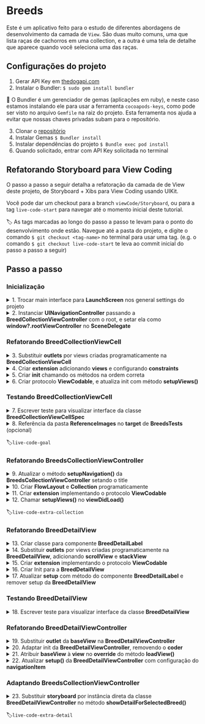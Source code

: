 # Breeds

Este é um aplicativo feito para o estudo de diferentes abordagens de desenvolvimento da camada de `View`. São duas muito comuns, uma que lista raças de cachorros em uma collection, e a outra é uma tela de detalhe que aparece quando você seleciona uma das raças.

## Configurações do projeto

1. Gerar API Key em [thedogapi.com](http://thedogapi.com)
2.  Instalar o Bundler:  `$ sudo gem install bundler`

💎 O Bundler é um gerenciador de gemas (aplicações em ruby), e neste caso estamos instalando ele para usar a ferramenta `cocoapods-keys`, como pode ser visto no arquivo `Gemfile` na raiz do projeto. Esta ferramenta nos ajuda a evitar que nossas chaves privadas subam para o repositório.

3. Clonar o [repositório](https://github.com/ericklborges/Breeds)
4. Instalar Gemas  `$ Bundler install`
5. Instalar dependências do projeto `$ Bundle exec pod install`
6. Quando solicitado,  entrar com API Key solicitada no terminal

## Refatorando Storyboard para View Coding

O passo a passo a seguir detalha a refatoração da camada de de View deste projeto, de Storyboard + Xibs para View Coding usando UIKit.

Você pode dar um checkout para a branch `viewCode/Storyboard`, ou para a tag `live-code-start` para navegar até o momento inicial deste tutorial.

🏷 As tags marcadas ao longo do passo a passo te levam para o ponto do desenvolvimento onde estão. Navegue até a pasta do projeto, e digite o comando `$ git checkout <tag-name>` no terminal para usar uma tag. (e.g. o comando `$ git checkout live-code-start` te leva ao commit inicial do passo a passo a seguir)

## Passo a passo

### Inicialização

<details>
<summary>
1. Trocar main interface para <b>LaunchScreen</b> nos general settings do projeto
</summary> 
<p>
  <img src="Readme Images/Main interface.png">
</p>
</details>

<details>
<summary>
2. Instanciar  <b>UINavigationController</b> passando a <b>BreedCollectionViewController</b> com o root, e setar ela como <b>window?.rootViewController</b> no <b>SceneDelegate</b>
</summary> 
<p>
  
```swift
func scene(_ scene: UIScene, willConnectTo session: UISceneSession, options connectionOptions: UIScene.ConnectionOptions) {
    guard let windowScene = scene as? UIWindowScene else { return }
    window = UIWindow(windowScene: windowScene)

    let controller = BreedsCollectionViewController()
    let navigation = UINavigationController(rootViewController: controller)

    window?.rootViewController = navigation
    window?.backgroundColor = BackgroundColor.main
    window?.makeKeyAndVisible()
}
```

</p>
</details>

### Refatorando BreedCollectionViewCell

<details>
<summary>
3. Substituir <b>outlets</b> por views criadas programaticamente na <b>BreedCollectionViewCell</b>
</summary> 
<p>
  
```swift
// MARK: Views
let imageView: UIImageView = {
    let image = UIImageView(frame: .zero)
    image.clipsToBounds = true
    image.contentMode = .scaleAspectFill
    image.translatesAutoresizingMaskIntoConstraints = false
    return image
}()

let overlayView: UIView = {
    let view = UIImageView(frame: .zero)
    view.backgroundColor = BackgroundColor.overlay
    view.translatesAutoresizingMaskIntoConstraints = false
    return view
}()

let nameLabel: UILabel = {
    let label = UILabel(frame: .zero)
    label.numberOfLines = 1
    label.textColor = TextColor.primary
    label.font = UIFont.systemFont(ofSize: 13, weight: .bold)
    label.translatesAutoresizingMaskIntoConstraints = false
    return label
}()
```
</p>
</details>

<details>
<summary>
4. Criar <b>extension</b> adicionando <b>views</b> e configurando <b>constraints</b>
</summary> 
<p>
  
```swift
// MARK: Autolayout
extension BreedCollectionViewCell {
    func setupViewHierarchy() {
        addSubview(imageView)
        addSubview(overlayView)
        overlayView.addSubview(nameLabel)
    }

    func setupConstraints() {
        NSLayoutConstraint.activate([
            imageView.topAnchor.constraint(equalTo: topAnchor),
            imageView.bottomAnchor.constraint(equalTo: bottomAnchor),
            imageView.leadingAnchor.constraint(equalTo: leadingAnchor),
            imageView.trailingAnchor.constraint(equalTo: trailingAnchor),

            overlayView.heightAnchor.constraint(equalToConstant: 24),
            overlayView.bottomAnchor.constraint(equalTo: bottomAnchor),
            overlayView.leadingAnchor.constraint(equalTo: leadingAnchor),
            overlayView.trailingAnchor.constraint(equalTo: trailingAnchor),

            nameLabel.topAnchor.constraint(equalTo: overlayView.topAnchor),
            nameLabel.bottomAnchor.constraint(equalTo: overlayView.bottomAnchor),
            nameLabel.leadingAnchor.constraint(equalTo: overlayView.leadingAnchor, constant: 16),
            nameLabel.trailingAnchor.constraint(equalTo: overlayView.trailingAnchor, constant: -16)
        ])
    }
}
```

</p>
</details>

<details>
<summary>
5. Criar <b>init</b> chamando os métodos na ordem correta  
</summary> 
<p>
  
```swift
// MARK: Life Cycle
override init(frame: CGRect) {
    super.init(frame: .zero)
    setupViewHierarchy()
    setupConstraints()
}

@available(*, unavailable)
required init?(coder: NSCoder) {
    fatalError("init(coder:) has not been implemented")
}
```

</p>
</details>

<details>
<summary>
6. Criar protocolo <b>ViewCodable</b>, e atualiza init com método <b>setupViews()</b>
</summary> 
<p>
  
```swift
protocol ViewCodable {
    func setupViews()
    func setupViewHierarchy()
    func setupConstraints()
    func setupAditionalConfiguration()
}

extension ViewCodable {
    func setupViews() {
        setupViewHierarchy()
        setupConstraints()
        setupAditionalConfiguration()
    }

    func setupAditionalConfiguration() { }
}

// MARK: Life Cycle
override init(frame: CGRect = .zero) {
    super.init(frame: frame)
    setupViews()
}
```

</p>
</details>
    
### Testando BreedCollectionViewCell

</p>
</details>

<details>
<summary>
7. Escrever teste para visualizar interface da classe <b>BreedCollectionViewCellSpec</b>
</summary> 
<p>
  
```swift
import Quick
import Nimble
import Nimble_Snapshots

@testable import Breeds

class BreedCollectionViewCellSpec: QuickSpec {
    override func spec() {
        describe("BreedCollectionViewCell") {
            var sut: BreedCollectionViewCell!
            
            context("when initialized") {
                beforeEach {
                    sut = BreedCollectionViewCell()
                    sut.setup(image: .stub(url: AssetHelper.LocalImage.carameloDog.url))
                    sut.frame.size = CGSize(width: 200, height: 200)
                }
                
                it("should layout itself properly") {
//                    expect(sut).toEventually(haveValidSnapshot(named: "BreedCollectionViewCell_Layout"), timeout: 0.5)
                    expect(sut).toEventually(recordSnapshot(named: "BreedCollectionViewCell_Layout", identifier: nil, usesDrawRect: false), timeout: 0.5)
                }
            }
        }
    }
}
```

</p>
</details>

<details>
<summary>
8. Referência da pasta <b>ReferenceImages</b> no <b>target</b> de <b>BreedsTests</b> (opcional)
</summary> 
<p>
  
Atenção às configurações Copy items if needed, e Create folder references

<img src="Readme Images/Reference Images.png">
</p>
</details>

🏷️`live-code-goal`

### Refatorando BreedsCollectionViewController

<details>
<summary>
9. Atualizar o método <b>setupNavigation()</b> da <b>BreedsCollectionViewController</b> setando o title
</summary> 
<p>

```swift
func setupNavigation() {
    title = "Breeds"
    navigationController?.applyCustomAppearence()
    navigationController?.navigationBar.prefersLargeTitles = true
}
```

</p>
</details>

<details>
<summary>
10. Criar <b>FlowLayout</b> e <b>Collection</b> programaticamente
</summary> 
<p>

```swift
// MARK: Views
let collectionFlowLayout: UICollectionViewFlowLayout = {
    let layout = UICollectionViewFlowLayout()
    layout.scrollDirection = .vertical
    layout.minimumLineSpacing = .zero
    layout.minimumInteritemSpacing = .zero
    return layout
}()

lazy var collectionView: UICollectionView = {
    let collection = UICollectionView(frame: .zero, collectionViewLayout: collectionFlowLayout)
    collection.delegate = self
    collection.dataSource = self
    collection.prefetchDataSource = self
    collection.backgroundColor = BackgroundColor.main
    collection.register(BreedCollectionViewCell.self, forCellWithReuseIdentifier: Identifier.Cell.breedCell)
    collection.translatesAutoresizingMaskIntoConstraints = false
    return collection
}()
```

</p>
</details>

<details>
<summary>
11. Criar <b>extension</b> implementando o protocolo <b>ViewCodable</b>
</summary> 
<p>

```swift
// MARK: Autolayout
extension BreedsCollectionViewController: ViewCodable {
    func setupViewHierarchy() {
        view.addSubview(collectionView)
    }

    func setupConstraints() {
        NSLayoutConstraint.activate([
            collectionView.topAnchor.constraint(equalTo: view.topAnchor),
            collectionView.bottomAnchor.constraint(equalTo: view.bottomAnchor),
            collectionView.leadingAnchor.constraint(equalTo: view.leadingAnchor),
            collectionView.trailingAnchor.constraint(equalTo: view.trailingAnchor)
        ])
    }
}
```
    
</p>
</details>

<details>
<summary>
12. Chamar <b>setupViews()</b> no <b>viewDidLoad()</b>
</summary> 
<p>

```swift
// MARK: Life Cycle
override func viewDidLoad() {
    super.viewDidLoad()
    setupViews()
    setupNavigation()
    viewModel.fetchImages()
}
```

</p>
</details>

🏷️`live-code-extra-collection`

### Refatorando BreedDetailView

<details>
<summary>
13. Criar classe para componente <b>BreedDetailLabel</b>
</summary> 
<p>

```swift
class BreedDetailLabel: UILabel {

    // MARK: Init
    init() {
        super.init(frame: .zero)
        self.numberOfLines = 0
        self.translatesAutoresizingMaskIntoConstraints = false
    }

    @available(*, unavailable)
    required init?(coder: NSCoder) {
        fatalError("init(coder:) has not been implemented")
    }

    // MARK: Setup
    func setup(title: String, description: String?) {
        guard let description = description, !description.isEmpty else {
            removeFromSuperview()
            return
        }

        let attributedText = NSMutableAttributedString()
        attributedText.bold(title)
        attributedText.regular(description)
        self.attributedText = attributedText
    }
}
```

</p>
</details>

<details>
<summary>
14. Substituir <b>outlets</b> por views criadas programaticamente na <b>BreedDetailView</b>, adicionando <b>scrollView</b> e <b>stackView</b>
</summary> 
<p>

```swift
// MARK: Views
let scrollView: UIScrollView = {
    let scrollView = UIScrollView(frame: .zero)
    scrollView.showsHorizontalScrollIndicator = false
    scrollView.translatesAutoresizingMaskIntoConstraints = false
    return scrollView
}()

let breedImage: UIImageView = {
    let image = UIImageView(frame: .zero)
    image.clipsToBounds = true
    image.contentMode = .scaleAspectFill
    image.translatesAutoresizingMaskIntoConstraints = false
    return image
}()

let stackView: UIStackView = {
    let stack = UIStackView(frame: .zero)
    stack.spacing = 16.0
    stack.axis = .vertical
    stack.alignment = .fill
    stack.distribution = .fill
    stack.translatesAutoresizingMaskIntoConstraints = false
    return stack
}()

let nameLabel = BreedDetailLabel()
let weightLabel = BreedDetailLabel()
let heightLabel = BreedDetailLabel()
let lifespanLabel = BreedDetailLabel()
let temperamentLabel = BreedDetailLabel()
let bredForLabel = BreedDetailLabel()
let breedGroupLabel = BreedDetailLabel()
let originLabel = BreedDetailLabel()
```

</p>
</details>

<details>
<summary>
15. Criar <b>extension</b> implementando o protocolo <b>ViewCodable</b>
</summary> 
<p>

```swift
// MARK: Autolayout
extension BreedDetailView: ViewCodable {
    func setupViewHierarchy() {
        addSubview(scrollView)

        scrollView.addSubview(breedImage)
        scrollView.addSubview(stackView)

        stackView.addArrangedSubview(nameLabel)
        stackView.addArrangedSubview(weightLabel)
        stackView.addArrangedSubview(heightLabel)
        stackView.addArrangedSubview(lifespanLabel)
        stackView.addArrangedSubview(temperamentLabel)
        stackView.addArrangedSubview(bredForLabel)
        stackView.addArrangedSubview(breedGroupLabel)
        stackView.addArrangedSubview(originLabel)
        stackView.addArrangedSubview(nameLabel)
    }

    func setupConstraints() {
        NSLayoutConstraint.activate([
            scrollView.topAnchor.constraint(equalTo: topAnchor),
            scrollView.bottomAnchor.constraint(equalTo: bottomAnchor),
            scrollView.leadingAnchor.constraint(equalTo: leadingAnchor),
            scrollView.trailingAnchor.constraint(equalTo: trailingAnchor),

            breedImage.topAnchor.constraint(equalTo: scrollView.topAnchor),
            breedImage.leadingAnchor.constraint(equalTo: scrollView.leadingAnchor),
            breedImage.trailingAnchor.constraint(equalTo: scrollView.trailingAnchor),
            breedImage.widthAnchor.constraint(equalTo: widthAnchor),
            breedImage.heightAnchor.constraint(equalTo: breedImage.widthAnchor, multiplier: 1),

            stackView.topAnchor.constraint(equalTo: breedImage.bottomAnchor, constant: 16),
            stackView.bottomAnchor.constraint(greaterThanOrEqualTo: scrollView.bottomAnchor, constant: -16),
            stackView.leadingAnchor.constraint(equalTo: scrollView.leadingAnchor, constant: 16),
            stackView.trailingAnchor.constraint(equalTo: scrollView.trailingAnchor, constant: -16)
        ])
    }

    func setupAditionalConfiguration() {
        backgroundColor = BackgroundColor.main
    }
}
```

</p>
</details>

<details>
<summary>
16. Criar Init para a <b>BreedDetailView</b>
</summary> 
<p>

```swift
init() {
    super.init(frame: .zero)
    setupViews()
}

@available(*, unavailable)
required init?(coder: NSCoder) {
    super.init(coder: coder)
}
```

</p>
</details>

<details>
<summary>
17. Atualizar <b>setup</b> com método do componente <b>BreedDetailLabel</b> e remover setup da <b>BreedDetailView</b>
</summary> 
<p>

```swift
func setup(breed: Breed?, imageUrl: String?) {
    guard
        let breed = breed,
        let imageUrl = imageUrl
        else { return }

    breedImage.setImage(url: URL(string: imageUrl))
    nameLabel.setup(title: "Name: ", description: breed.name)
    weightLabel.setup(title: "Weight: ", description: breed.weight.metric)
    heightLabel.setup(title: "Height: ", description: breed.height.metric)
    lifespanLabel.setup(title: "Life Span: ", description: breed.lifeSpan)
    temperamentLabel.setup(title: "Temperament: ", description: breed.temperament)
    bredForLabel.setup(title: "Breed For: ", description: breed.bredFor)
    breedGroupLabel.setup(title: "BreedGroup: ", description: breed.breedGroup)
    originLabel.setup(title: "Origin: ", description: breed.origin)
}

// func setup(title: String, description: String?, label: UILabel) {
//    guard let description = description, !description.isEmpty else {
//        label.removeFromSuperview()
//        return
//    }
//    
//    let attributedText = NSMutableAttributedString()
//    attributedText.bold(title)
//    attributedText.regular(description)
//    label.attributedText = attributedText
// }
```

</p>
</details>

### Testando BreedDetailView

<details>
<summary>
18. Escrever teste para visualizar interface da classe <b>BreedDetailView</b>
</summary> 
<p>

```swift
import Quick
import Nimble
import Nimble_Snapshots

@testable import Breeds

class BreedDetailViewSpec: QuickSpec {
    override func spec() {
        describe("BreedCollectionView") {
            var sut: BreedDetailView!

            context("when initialized") {
                beforeEach {
                    sut = BreedDetailView()
                    sut.setup(breed: .stub(), imageUrl: AssetHelper.LocalImage.carameloDog.url)
                    sut.frame.size = CGSize(width: 375, height: 600)
                }

                it("should layout itself properly") {
//                    expect(sut).toEventually(recordSnapshot(named: "BreedDetailView_Layout", identifier: nil, usesDrawRect: false), timeout: 0.5)
                    expect(sut).toEventually(haveValidSnapshot(named: "BreedDetailView_Layout"), timeout: 1)
                }
            }
        }
    }
}
```

</p>
</details>

### Refatorando BreedDetailViewController

<details>
<summary>
19. Substituir <b>outlet</b> da <b>baseView</b> na <b>BreedDetailViewController</b>
</summary> 
<p>

```swift
// MARK: Views
let baseView = BreedDetailView()
```

</p>
</details>

<details>
<summary>
20. Adaptar init da <b>BreedDetailViewController</b>, removendo o <b>coder</b>
</summary> 
<p>

```swift
// MARK: Init
init(breed: Breed, imageUrl: String) {
    self.breed = breed
    self.imageUrl = imageUrl
    super.init(nibName: nil, bundle: nil)
}

@available(*, unavailable)
required init?(coder: NSCoder) {
    fatalError("init(coder:) has not been implemented")
}
```

</p>
</details>

<details>
<summary>
21. Atribuir <b>baseView</b> à <b>view</b> no <b>override</b> do método <b>loadView()</b>
</summary> 
<p>

```swift
// MARK: Life Cycle
override func loadView() {
    view = baseView
}
```

</p>
</details>

<details>
<summary>
22. Atualizar <b>setup()</b> da <b>BreedDetailViewController</b> com configuração do <b>navigationItem</b>
</summary> 
<p>

```swift
// MARK: Setup
private func setup() {
    title = breed.name
    navigationItem.largeTitleDisplayMode = .never
    baseView.setup(breed: breed, imageUrl: imageUrl)
}
```

</p>
</details>

### Adaptando BreedsCollectionViewController

<details>
<summary>
23. Substituir <b>storyboard</b> por instância direta da classe <b>BreedDetailViewController</b> no método <b>showDetailForSelectedBreed()</b>
</summary> 
<p>

```swift
func showDetailForSelectedBreed() {
    guard
        let selectedBreed = viewModel.currentSelectedBreed,
        let selectedImageUrl = viewModel.currentSelectedImage?.url
        else { return }

    let breedDetailController = BreedDetailViewController(breed: selectedBreed, imageUrl: selectedImageUrl)
    show(breedDetailController, sender: self)
}
```

</p>
</details>

🏷️`live-code-extra-detail`
